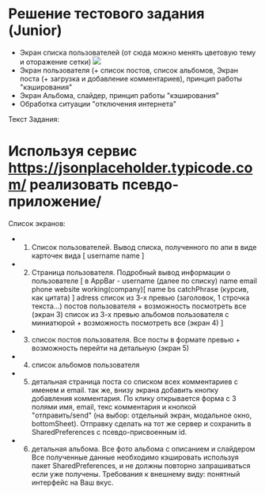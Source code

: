 # Решение тестового задания (Junior)

- Экран списка пользователей (от сюда можно менять цветовую тему и оторажение сетки)
![](intro.gif=640x480)
- Экран пользователя (+ список постов, список альбомов, Экран поста (+ загрузка и добавление комментариев), принцип работы "кэширования"
- Экран Альбома, слайдер, принцип работы "кэширования"
- Обработка ситуации "отключения интернета"

Текст Задания:
# Используя сервис https://jsonplaceholder.typicode.com/ реализовать псевдо-приложение/
Список экранов:
- 1. Список пользователей. Вывод списка, полученного по апи в виде карточек вида 
  [
    username
    name
  ]
- 2. Страница пользователя. Подробный вывод информации о пользователе
  [
    в AppBar - username
    (далее по списку)
    name
    email
    phone
    website
    working(company)[
      name
      bs
      catchPhrase (курсив, как цитата)
    ]
    adress
    список из 3-х превью (заголовок, 1 строчка текста...) постов пользователя + возможность посмотреть все (экран 3)
    список из 3-х превью альбомов пользователя с миниатюрой + возможность посмотреть все (экран 4)
  ]
- 3. список постов пользователя. Все посты в формате превью + возможность перейти на детальную (экран 5)
- 4. список альбомов пользователя
- 5. детальная страница поста со списком всех комментариев c именем и email. так же, внизу экрана добавить кнопку добавления комментария. По клику открывается форма с 3 полями имя, email, текс комментария и кнопкой "отправить/send" (на выбор: отдельный экран, модальное окно, bottomSheet). Отправку сделать на тот же сервер и сохранить в SharedPreferences с псевдо-присвоенным id.
- 6. детальная альбома. Все фото альбома с описанием и слайдером
Все полученные данные необходимо кэшировать используя пакет SharedPreferences, и не должны повторно запрашиваться если уже получены.
Требования к внешнему виду: понятный интерфейс на Ваш вкус.


